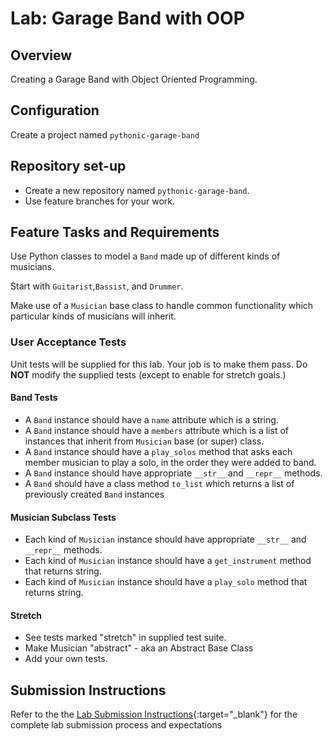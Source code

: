 # Lab: Garage Band with OOP

## Overview

Creating a Garage Band with Object Oriented Programming.

## Configuration

Create a project named `pythonic-garage-band`

## Repository set-up

- Create a new repository named `pythonic-garage-band`.
- Use feature branches for your work.

## Feature Tasks and Requirements

Use Python classes to model a `Band` made up of different kinds of musicians.

Start with `Guitarist`,`Bassist`, and `Drummer`.

Make use of a `Musician` base class to handle common functionality which particular kinds of musicians will inherit.

### User Acceptance Tests

Unit tests will be supplied for this lab. Your job is to make them pass. Do **NOT** modify the supplied tests (except to enable for stretch goals.)

#### Band Tests

- A `Band` instance should have a `name` attribute which is a string.
- A `Band` instance should have a `members` attribute which is a list of instances that inherit from `Musician` base (or super) class.
- A `Band` instance should have a `play_solos` method that asks each member musician to play a solo, in the order they were added to band.
- A `Band` instance should have appropriate `__str__` and `__repr__` methods.
- A `Band` should have a class method `to_list` which returns a list of previously created `Band` instances

#### Musician Subclass Tests

- Each kind of `Musician` instance should have appropriate `__str__` and `__repr__` methods.
- Each kind of `Musician` instance should have a `get_instrument` method that returns string.
- Each kind of `Musician` instance should have a `play_solo` method that returns string.

#### Stretch

- See tests marked "stretch" in supplied test suite.
- Make Musician "abstract" - aka an Abstract Base Class
- Add your own tests.

## Submission Instructions

<!-- example -->
Refer to the the [Lab Submission Instructions](../../../reference/submission-instructions){:target="_blank"} for the complete lab submission process and expectations
